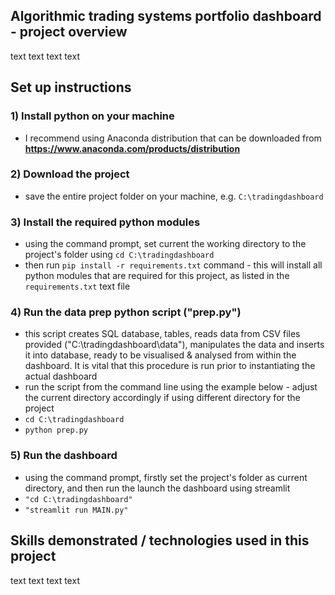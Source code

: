 ## Algorithmic trading systems portfolio dashboard - project overview
text
text
text
text

## Set up instructions
### 1) Install python on your machine
- I recommend using Anaconda distribution that can be downloaded from **https://www.anaconda.com/products/distribution**
### 2) Download the project
- save the entire project folder on your machine, e.g. `C:\tradingdashboard`
### 3) Install the required python modules
- using the command prompt, set current the working directory to the project's folder using `cd C:\tradingdashboard`
- then run `pip install -r requirements.txt` command - this will install all python modules that are required for this project, as listed in the `requirements.txt` text file
### 4) Run the data prep python script ("prep.py")
- this script creates SQL database, tables, reads data from CSV files provided ("C:\tradingdashboard\data"), manipulates the data and inserts it into database, ready to be visualised & analysed from within the dashboard. It is vital that this procedure is run prior to instantiating the actual dashboard
- run the script from the command line using the example below - adjust the current directory accordingly if using different directory for the project
- `cd C:\tradingdashboard`
- `python prep.py`
### 5) Run the dashboard
- using the command prompt, firstly set the project's folder as current directory, and then run the launch the dashboard using streamlit
- `"cd C:\tradingdashboard"`
- `"streamlit run MAIN.py"`

## Skills demonstrated / technologies used in this project
text
text
text
text
